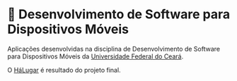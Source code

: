 # 📱 Desenvolvimento de Software para Dispositivos Móveis

Aplicações desenvolvidas na disciplina de Desenvolvimento de Software para Dispositivos Móveis da [Universidade Federal do Ceará](https://github.com/DanielBrito/ufc).

O [HáLugar](https://github.com/HaLugar/halugar-android) é resultado do projeto final.
